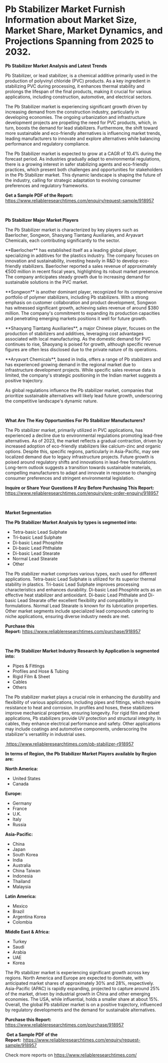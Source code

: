 <p><h1>Pb Stabilizer Market Furnish Information about Market Size, Market Share, Market Dynamics, and Projections Spanning from 2025 to 2032.</h1></p><p><strong>Pb Stabilizer Market Analysis and Latest Trends</strong></p>
<p><p>Pb Stabilizer, or lead stabilizer, is a chemical additive primarily used in the production of polyvinyl chloride (PVC) products. As a key ingredient in stabilizing PVC during processing, it enhances thermal stability and prolongs the lifespan of the final products, making it crucial for various applications, including construction, automotive, and electrical sectors.</p><p>The Pb Stabilizer market is experiencing significant growth driven by increasing demand from the construction industry, particularly in developing economies. The ongoing urbanization and infrastructure development projects are propelling the need for PVC products, which, in turn, boosts the demand for lead stabilizers. Furthermore, the shift toward more sustainable and eco-friendly alternatives is influencing market trends, leading manufacturers to innovate and explore alternatives while balancing performance and regulatory compliance.</p><p>The Pb Stabilizer market is expected to grow at a CAGR of 10.4% during the forecast period. As industries gradually adapt to environmental regulations, there is a growing interest in safer stabilizing agents and eco-friendly practices, which present both challenges and opportunities for stakeholders in the Pb Stabilizer market. This dynamic landscape is shaping the future of the industry, calling for strategic adaptation to evolving consumer preferences and regulatory frameworks.</p></p>
<p><strong>Get a Sample PDF of the Report:&nbsp;</strong> <a href="https://www.reliableresearchtimes.com/enquiry/request-sample/918957?utm_campaign=1933&utm_medium=2&utm_source=Github&utm_content=ia&utm_term=01022025&utm_id=pb-stabilizer">https://www.reliableresearchtimes.com/enquiry/request-sample/918957</a></p>
<p>&nbsp;</p>
<p><strong>Pb Stabilizer Major Market Players</strong></p>
<p><p>The Pb Stabilizer market is characterized by key players such as Baerlocher, Songwon, Shaoyang Tiantang Auxiliaries, and Aryavart Chemicals, each contributing significantly to the sector. </p><p>**Baerlocher** has established itself as a leading global player, specializing in additives for the plastics industry. The company focuses on innovation and sustainability, investing heavily in R&D to develop eco-friendly stabilizers. Baerlocher reported a sales revenue of approximately €500 million in recent fiscal years, highlighting its robust market presence. The company anticipates steady growth due to increasing demand for sustainable solutions in the PVC market.</p><p>**Songwon** is another dominant player, recognized for its comprehensive portfolio of polymer stabilizers, including Pb stabilizers. With a strong emphasis on customer collaboration and product development, Songwon has witnessed significant growth, achieving sales revenue of around $380 million. The company's commitment to expanding its production capacities and penetrating emerging markets positions it well for future growth.</p><p>**Shaoyang Tiantang Auxiliaries**, a major Chinese player, focuses on the production of stabilizers and additives, leveraging cost advantages associated with local manufacturing. As the domestic demand for PVC continues to rise, Shaoyang is poised for growth, although specific revenue figures are often less disclosed due to the private nature of its operations.</p><p>**Aryavart Chemicals**, based in India, offers a range of Pb stabilizers and has experienced growing demand in the regional market due to infrastructure development projects. While specific sales revenue data is limited, the company's strategic positioning in the Indian market suggests a positive trajectory.</p><p>As global regulations influence the Pb stabilizer market, companies that prioritize sustainable alternatives will likely lead future growth, underscoring the competitive landscape's dynamic nature.</p></p>
<p>&nbsp;</p>
<p><strong>What Are The Key Opportunities For Pb Stabilizer Manufacturers?</strong></p>
<p><p>The Pb stabilizer market, primarily utilized in PVC applications, has experienced a decline due to environmental regulations promoting lead-free alternatives. As of 2023, the market reflects a gradual contraction, driven by increased adoption of eco-friendly stabilizers like calcium-zinc and organic options. Despite this, specific regions, particularly in Asia-Pacific, may see localized demand due to legacy infrastructure projects. Future growth is poised around regulatory shifts and innovations in lead-free formulations. Long-term outlook suggests a transition towards sustainable materials, compelling manufacturers to adapt and innovate in response to changing consumer preferences and stringent environmental legislation.</p></p>
<p><strong>Inquire or Share Your Questions If Any Before Purchasing This Report:</strong> <a href="https://www.reliableresearchtimes.com/enquiry/pre-order-enquiry/918957?utm_campaign=1933&utm_medium=2&utm_source=Github&utm_content=ia&utm_term=01022025&utm_id=pb-stabilizer">https://www.reliableresearchtimes.com/enquiry/pre-order-enquiry/918957</a></p>
<p>&nbsp;</p>
<p><strong>Market Segmentation</strong></p>
<p><strong>The Pb Stabilizer Market Analysis by types is segmented into:</strong></p>
<p><ul><li>Tetra-basic Lead Sulphate</li><li>Tri-basic Lead Sulphate</li><li>Di-basic Lead Phosphite</li><li>Di-basic Lead Phthalate</li><li>Di-basic Lead Stearate</li><li>Normal Lead Stearate</li><li>Other</li></ul></p>
<p><p>The Pb stabilizer market comprises various types, each used for different applications. Tetra-basic Lead Sulphate is utilized for its superior thermal stability in plastics. Tri-basic Lead Sulphate improves processing characteristics and enhances durability. Di-basic Lead Phosphite acts as an effective heat stabilizer and antioxidant. Di-basic Lead Phthalate and Di-basic Lead Stearate offer excellent flexibility and compatibility in formulations. Normal Lead Stearate is known for its lubrication properties. Other market segments include specialized lead compounds catering to niche applications, ensuring diverse industry needs are met.</p></p>
<p><strong>Purchase this Report:&nbsp;</strong><a href="https://www.reliableresearchtimes.com/purchase/918957?utm_campaign=1933&utm_medium=2&utm_source=Github&utm_content=ia&utm_term=01022025&utm_id=pb-stabilizer">https://www.reliableresearchtimes.com/purchase/918957</a></p>
<p>&nbsp;</p>
<p><strong>The Pb Stabilizer Market Industry Research by Application is segmented into:</strong></p>
<p><ul><li>Pipes & Fittings</li><li>Profiles and Hose & Tubing</li><li>Rigid Film & Sheet</li><li>Cables</li><li>Others</li></ul></p>
<p><p>The Pb stabilizer market plays a crucial role in enhancing the durability and flexibility of various applications, including pipes and fittings, which require resistance to heat and corrosion. In profiles and hoses, these stabilizers improve mechanical properties, ensuring longevity. For rigid film and sheet applications, Pb stabilizers provide UV protection and structural integrity. In cables, they enhance electrical performance and safety. Other applications may include coatings and automotive components, underscoring the stabilizer's versatility in industrial uses.</p></p>
<p><a href="https://www.reliableresearchtimes.com/pb-stabilizer-r918957?utm_campaign=1933&utm_medium=2&utm_source=Github&utm_content=ia&utm_term=01022025&utm_id=pb-stabilizer">&nbsp;https://www.reliableresearchtimes.com/pb-stabilizer-r918957</a></p>
<p><strong>In terms of Region, the Pb Stabilizer Market Players available by Region are:</strong></p>
<p>
    <p> <strong> North America: </strong>
        <ul>
            <li>United States</li>
            <li>Canada</li>
        </ul>
        </p> 
    <p> <strong> Europe: </strong>
        <ul>
            <li>Germany</li>
            <li>France</li>
            <li>U.K.</li>
            <li>Italy</li>
            <li>Russia</li>
        </ul>
        </p> 
    <p> <strong> Asia-Pacific: </strong>
        <ul>
            <li>China</li>
            <li>Japan</li>
            <li>South Korea</li>
            <li>India</li>
            <li>Australia</li>
            <li>China Taiwan</li>
            <li>Indonesia</li>
            <li>Thailand</li>
            <li>Malaysia</li>
        </ul>
        </p> 
    <p> <strong> Latin America: </strong>
        <ul>
            <li>Mexico</li>
            <li>Brazil</li>
            <li>Argentina Korea</li>
            <li>Colombia</li>
        </ul>
        </p> 
    <p> <strong> Middle East & Africa: </strong>
        <ul>
            <li>Turkey</li>
            <li>Saudi</li>
            <li>Arabia</li>
            <li>UAE</li>
            <li>Korea</li>
        </ul>
    </p>
    </p>
<p><p>The Pb stabilizer market is experiencing significant growth across key regions. North America and Europe are expected to dominate, with anticipated market shares of approximately 30% and 28%, respectively. Asia-Pacific (APAC) is rapidly expanding, projected to capture around 25% of the market, driven by industrial growth in China and other emerging economies. The USA, while influential, holds a smaller share at about 15%. Overall, the global Pb stabilizer market is on a positive trajectory, influenced by regulatory developments and the demand for sustainable alternatives.</p></p>
<p><strong>Purchase this Report: </strong><a href="https://www.reliableresearchtimes.com/purchase/918957?utm_campaign=1933&utm_medium=2&utm_source=Github&utm_content=ia&utm_term=01022025&utm_id=pb-stabilizer">https://www.reliableresearchtimes.com/purchase/918957</a></p>
<p>&nbsp;<strong>Get a Sample PDF of the Report:&nbsp;&nbsp;</strong><a href="https://www.reliableresearchtimes.com/enquiry/request-sample/918957?utm_campaign=1933&utm_medium=2&utm_source=Github&utm_content=ia&utm_term=01022025&utm_id=pb-stabilizer">https://www.reliableresearchtimes.com/enquiry/request-sample/918957</a></p>
<p><strong></strong></p>
<p>Check more reports on <a href="https://www.reliableresearchtimes.com/?utm_campaign=1933&utm_medium=2&utm_source=Github&utm_content=ia&utm_term=01022025&utm_id=pb-stabilizer">https://www.reliableresearchtimes.com/</a></p>